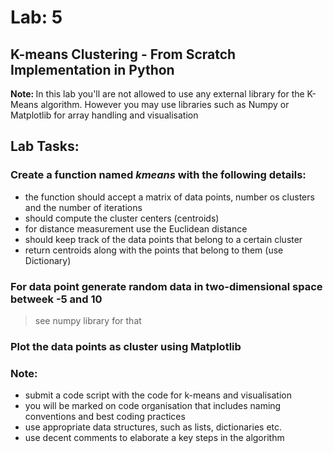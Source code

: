 # Lab: 5
## K-means Clustering - From Scratch Implementation in Python

<p> <b> Note: </b> In this lab you'll are not allowed to use any external library for the K-Means algorithm. However you may use libraries such as Numpy or Matplotlib for array handling and visualisation </p>

## Lab Tasks: 

### Create a function named *kmeans* with the following details:
- the function should accept a matrix of data points, number os clusters and the number of iterations
- should compute the cluster centers (centroids) 
- for distance measurement use the Euclidean distance
- should keep track of the data points that belong to a certain cluster
- return centroids along with the points that belong to them (use Dictionary)

### For data point generate random data in two-dimensional space betweek -5 and 10
> see numpy library for that

### Plot the data points as cluster using Matplotlib

### **Note:** 
- submit a code script with the code for k-means and visualisation
- you will be marked on code organisation that includes naming conventions and best coding practices
- use appropriate data structures, such as lists, dictionaries etc. 
- use decent comments to elaborate a key steps in the algorithm